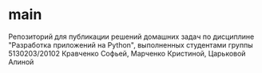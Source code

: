 # main
Репозиторий для публикации решений домашних задач по дисциплине "Разработка приложений на Python", выполненных студентами группы 5130203/20102 Кравченко Софьей, Марченко Кристиной, Царьковой Алиной
